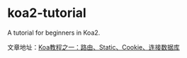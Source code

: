 # koa2-tutorial
A tutorial for beginners in Koa2.

文章地址：[Koa教程之一：路由、Static、Cookie、连接数据库](https://blog.csdn.net/chencl1986/article/details/83930672)
